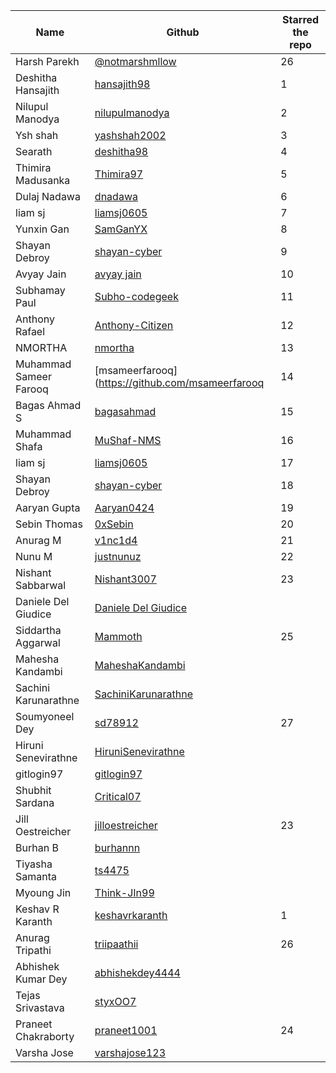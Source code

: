 | Name                 | Github                                                        | Starred the repo |
| -------------------- | ------------------------------------------------------------- | ---------------- |
| Harsh Parekh  | [@notmarshmllow](https://github.com/notmarshmllow) | 26 |
| Deshitha Hansajith                 | [hansajith98](https://github.com/hansajith98)                              |         1        |
| Nilupul Manodya       | [nilupulmanodya](https://github.com/nilupulmanodya/)       |         2        |
|  Ysh shah |[yashshah2002](https://github.com/yashshah2002)|         3       |
|   Searath    |   [deshitha98](https://github.com/deshitha98)    |   4    |
|   Thimira Madusanka   |   [Thimira97](https://github.com/Thimira97)    |   5    |
|   Dulaj Nadawa   |   [dnadawa](https://github.com/dnadawa)    |   6    |
| liam sj               | [liamsj0605](https://github.com/Liam0605)   |	7	|  
|   Yunxin Gan   |   [SamGanYX](https://github.com/SamGanYX)    |   8    |
| Shayan Debroy | [shayan-cyber](https://github.com/shayan-cyber)		|	9	|
|   Avyay Jain  |   [avyay jain](https://github.com/avyayjain)    |   10    |
|   Subhamay Paul      |   [Subho-codegeek](https://github.com/Subho-codegeek)         |         11        |
|   Anthony Rafael   |   [Anthony-Citizen](https://github.com/Anthony-Citizen)   |  12  |
| NMORTHA | [nmortha](https://github.com/nmortha)|13|
| Muhammad Sameer Farooq | [msameerfarooq](https://github.com/msameerfarooq		|	14	|
|   Bagas Ahmad S   |   [bagasahmad](https://github.com/bagasahmad)    |   15    |
| Muhammad Shafa | [MuShaf-NMS](https://github.com/MuShaf-NMS) | 16 |
| liam sj               | [liamsj0605](https://github.com/Liam0605)   |	17	|  
| Shayan Debroy | [shayan-cyber](https://github.com/shayan-cyber)		|	18	|
| Aaryan Gupta | [Aaryan0424](https://github.com/Aaryan0424)		|	19	|
| Sebin Thomas | [0xSebin](https://github.com/0xSebin/) | 20 |
| Anurag M | [v1nc1d4](https://github.com/v1nc1d4/) | 21 |
| Nunu M | [justnunuz](https://github.com/JustNunuz) | 22 |
| Nishant Sabbarwal | [Nishant3007](https://github.com/Nishant3007)   | 23 |
| Daniele Del Giudice | [Daniele Del Giudice](https://github.com/danieledelgiudice) |
| Siddartha Aggarwal | [Mammoth](https://github.com/mammothneck) | 25 |
| Mahesha Kandambi | [MaheshaKandambi](https://github.com/MaheshaKandambi)  |
| Sachini Karunarathne  | [SachiniKarunarathne](https://github.com/SachiniKarunarathne)       | 
| Soumyoneel Dey | [sd78912](https://github.com/sd78912) | 27 |
| Hiruni Senevirathne  | [HiruniSenevirathne](https://github.com/HiruniSenevirathne)       |
| gitlogin97  | [gitlogin97](https://github.com/gitlogin97)       |
| Shubhit Sardana  | [Critical07](https://github.com/Critical07)       |
| Jill Oestreicher | [jilloestreicher](https://github.com/jilloestreicher) | 23 |=
| Burhan B | [burhannn](https://github.com/burhannn)   | 
| Tiyasha Samanta | [ts4475](https://github.com/ts4475) |
| Myoung Jin | [Think-JIn99](https://github.com/Think-JIn99)    |
| Keshav R Karanth | [keshavrkaranth](https://github.com/keshavrkaranth) | 1 |
| Anurag Tripathi | [triipaathii](https://github.com/triipaathii) | 26 |
| Abhishek Kumar Dey | [abhishekdey4444](https://github.com/abhishekdey4444) |
| Tejas Srivastava | [styxOO7](https://github.com/styxOO7) | 
| Praneet Chakraborty | [praneet1001](https://github.com/praneet1001) | 24 |
| Varsha Jose | [varshajose123](https://github.com/varshajose123) |
